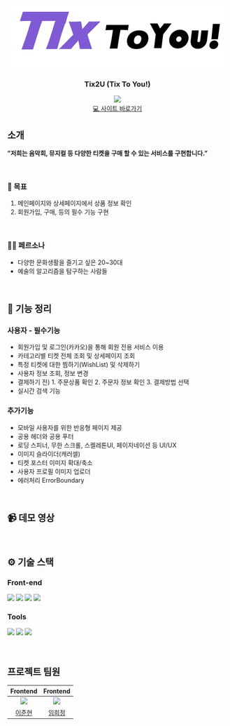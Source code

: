 <div align="center">

<!-- logo -->

![name_logo](./public/name_logo.png)

### Tix2U (Tix To You!)

[<img src="https://img.shields.io/badge/프로젝트 기간-2023.11.17~2023.12.22-0090f6?style=flat&logoColor=white" />]()
<br />
[💻 사이트 바로가기](https://tix2u.vercel.app/)

</div>

## 소개

<b>”저희는 음악회, 뮤지컬 등 다양한 티켓을 구매 할 수 있는 서비스를 구현합니다.”</b> <br />

<br />

### 📌 목표

1. 메인페이지와 상세페이지에서 상품 정보 확인
2. 회원가입, 구매, 등의 필수 기능 구현

<br />

### 👧🏻 페르소나

- 다양한 문화생활을 즐기고 싶은 20~30대
- 예술의 알고리즘을 탐구하는 사람들

<br />

## 📝 기능 정리

### 사용자 - 필수기능
- 회원가입 및 로그인(카카오)을 통해 회원 전용 서비스 이용
- 카테고리별 티켓 전체 조회 및 상세페이지 조회
- 특정 티켓에 대한 찜하기(WishList) 및 삭제하기
- 사용자 정보 조회, 정보 변경
- 결제하기 전) 1. 주문상품 확인 2. 주문자 정보 확인 3. 결제방법 선택
- 실시간 검색 기능

### 추가기능
- 모바일 사용자를 위한 반응형 페이지 제공
- 공용 헤더와 공용 푸터
- 로딩 스피너, 무한 스크롤, 스켈레톤UI, 페이지네이션 등 UI/UX
- 이미지 슬라이더(캐러셀)
- 티켓 포스터 이미지 확대/축소
- 사용자 프로필 이미지 업로더
- 에러처리 ErrorBoundary
<br />

## 📹 데모 영상

<br />

## ⚙ 기술 스택

### Front-end

<div>
<img src="https://github.com/yewon-Noh/readme-template/blob/main/skills/HTMLCSS.png?raw=true" width="80">
<img src="https://github.com/yewon-Noh/readme-template/blob/main/skills/JavaScript.png?raw=true" width="80">
<img src="https://github.com/yewon-Noh/readme-template/blob/main/skills/TypeScript.png?raw=true" width="80">
  <img src="https://github.com/yewon-Noh/readme-template/blob/main/skills/JWT.png?raw=true" width="80">
</div>

### Tools

<div>
<img src="https://github.com/yewon-Noh/readme-template/blob/main/skills/Github.png?raw=true" width="80">
<img src="https://github.com/yewon-Noh/readme-template/blob/main/skills/Figma.png?raw=true" width="80">
<img src="https://github.com/yewon-Noh/readme-template/blob/main/skills/GatherTown.png?raw=true" width="80">
</div>

<br />

<br />

## 프로젝트 팀원

|                   Frontend                   |                     Frontend                     |
| :------------------------------------------: | :----------------------------------------------: |
| ![](https://github.com/Ellsy23.png?size=120) | ![](https://github.com/heejung0413.png?size=120) |
|     [이준현](https://github.com/Ellsy23)     |     [임희정](https://github.com/heejung0413)     |
